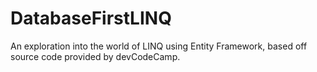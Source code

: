# DatabaseFirstLINQ
An exploration into the world of LINQ using Entity Framework, based off source code provided by devCodeCamp.
